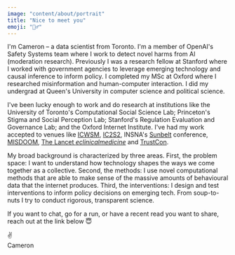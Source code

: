 ```yaml
---
image: "content/about/portrait"
title: "Nice to meet you"
emoji: "🙋‍♂️"
---
```


I'm Cameron – a data scientist from Toronto. I'm a member of OpenAI's Safety Systems team where I work to detect novel harms from AI (moderation research). Previously I was a research fellow at Stanford where I worked with government agencies to leverage emerging technology and causal inference to inform policy. I completed my MSc at Oxford where I researched misinformation and human-computer interaction. I did my undergrad at Queen's University in computer science and political science.

I've been lucky enough to work and do research at institutions like the University of Toronto's Computational Social Science Lab; Princeton's Stigma and Social Perception Lab; Stanford's Regulation Evaluation and Governance Lab; and the Oxford Internet Institute. I've had my work accepted to venues like [ICWSM](https://www.icwsm.org), [IC2S2](http://ic2s2.org), INSNA's [Sunbelt](https://www.insna.org/sunbelt-archives) conference, [MISDOOM](https://www.oii.ox.ac.uk/misdoom-2021/), [The Lancet *eclinicalmedicine*](https://www.thelancet.com/journals/eclinm/home) and [TrustCon](https://www.tspa.org/event/trustcon-2023/).

My broad background is characterized by three areas. First, the problem space: I want to understand how technology shapes the ways we come together as a collective. Second, the methods: I use novel computational methods that are able to make sense of the massive amounts of behavioural data that the internet produces. Third, the interventions: I design and test interventions to inform policy decisions on emerging tech. From soup-to-nuts I try to conduct rigorous, transparent science.

If you want to chat, go for a run, or have a recent read you want to share, reach out at the link below 😇

✌️<br/>
Cameron
